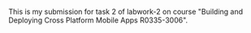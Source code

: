 This is my submission for task 2 of labwork-2 on course "Building and Deploying Cross Platform Mobile Apps R0335-3006".

